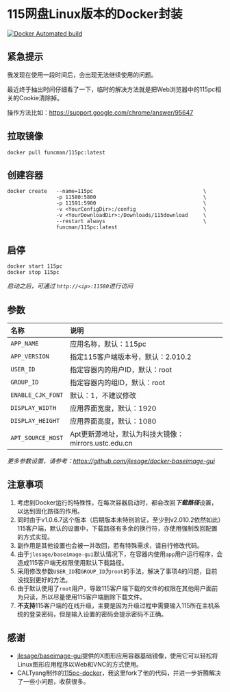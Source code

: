 # 115网盘Linux版本的Docker封装
[![Docker Automated build](https://img.shields.io/docker/automated/jlesage/baseimage-gui.svg)](https://hub.docker.com/r/funcman/115pc/)

## 紧急提示
我发现在使用一段时间后，会出现无法继续使用的问题。

最近终于抽出时间仔细看了一下，临时的解决方法就是把Web浏览器中的115pc相关的Cookie清除掉。

操作方法比如：<https://support.google.com/chrome/answer/95647>


## 拉取镜像

```shell
docker pull funcman/115pc:latest
```


## 创建容器

```shell
docker create   --name=115pc                                    \
                -p 11580:5800                                   \
                -p 11591:5900                                   \
                -v <YourConfigDir>:/config                      \
                -v <YourDownloadDir>:/Downloads/115download     \
                --restart always                                \
                funcman/115pc:latest
```


## 启停

```shell
docker start 115pc
docker stop 115pc
```

*启动之后，可通过 `http://<ip>:11580`进行访问*


## 参数

|名称               |说明                                                   |
|:-                 |:-                                                     |
|`APP_NAME`         |应用名称，默认：115pc                                  |
|`APP_VERSION`      |指定115客户端版本号，默认：2.010.2                     |
|`USER_ID`          |指定容器内的用户ID，默认：root                         |
|`GROUP_ID`         |指定容器内的组ID，默认：root                           |
|`ENABLE_CJK_FONT`  |默认：1，不建议修改                                    |
|`DISPLAY_WIDTH`    |应用界面宽度，默认：1920                               |
|`DISPLAY_HEIGHT`   |应用界面高度，默认：1080                               |
|`APT_SOURCE_HOST`  |Apt更新源地址，默认为科技大镜像：mirrors.ustc.edu.cn   |

*更多参数设置，请参考：<https://github.com/jlesage/docker-baseimage-gui>*


## 注意事项

1. 考虑到Docker运行的特殊性，在每次容器启动时，都会改回***下载路径***设置，以达到固化路径的作用。
2. 同时由于v1.0.6.7这个版本（后期版本未特别验证，至少到v2.010.2依然如此）115客户端，默认的设置中，下载路径有多余的换行符，亦使用强制改回配置的方式实现。
3. 副作用是其他设置也会被一并改回，若有特殊需求，请自行修改代码。
4. 由于`jlesage/baseimage-gui`默认情况下，在容器内使用`app`用户运行程序，会造成115客户端无权限使用默认下载路径。
5. 采用修改参数`USER_ID`和`GROUP_ID`为`root`的手法，解决了事项4的问题，目前没找到更好的方法。
6. 由于默认使用了`root`用户，导致115客户端下载的文件的权限在其他用户面前为只读，所以尽量使用115客户端删除下载文件。
7. **不支持**115客户端的在线升级，主要是因为升级过程中需要输入115所在主机系统的登录密码，但是输入设置的密码会提示密码不正确。


## 感谢

* [jlesage/baseimage-gui](https://hub.docker.com/r/jlesage/baseimage-gui)提供的X图形应用容器基础镜像，使用它可以轻松将Linux图形应用程序以Web和VNC的方式使用。
* CALTyang制作的[115pc-docker](https://github.com/CALTyang/115pc-docker)，我这里fork了他的代码，并进一步折腾解决了一些小问题，收获很多。